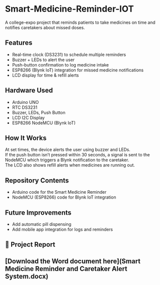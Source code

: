 # Smart-Medicine-Reminder-IOT
A college-expo project that reminds patients to take medicines on time and notifies caretakers about missed doses.
## Features
- Real-time clock (DS3231) to schedule multiple reminders  
- Buzzer + LEDs to alert the user  
- Push-button confirmation to log medicine intake  
- ESP8266 (Blynk IoT) integration for missed medicine notifications  
- LCD display for time & refill alerts  

## Hardware Used
- Arduino UNO  
- RTC DS3231  
- Buzzer, LEDs, Push Button  
- LCD I2C Display  
- ESP8266 NodeMCU (Blynk IoT)  

## How It Works
At set times, the device alerts the user using buzzer and LEDs.  
If the push button isn’t pressed within 30 seconds, a signal is sent to the NodeMCU which triggers a Blynk notification to the caretaker.  
The LCD also shows refill alerts when medicines are running out.

## Repository Contents
- Arduino code for the Smart Medicine Reminder  
- NodeMCU (ESP8266) code for Blynk IoT integration  

## Future Improvements
- Add automatic pill dispensing  
- Add mobile app integration for logs and reminders
## 📄 Project Report  
[Download the Word document here](Smart Medicine Reminder and Caretaker Alert System.docx)
- 
